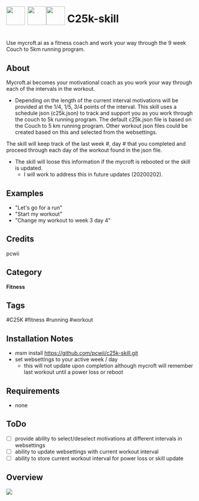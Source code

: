 # <img src='https://raw.githack.com/FortAwesome/Font-Awesome/master/svgs/solid/couch.svg' card_color='#40DBB0' width='50' height='50' style='vertical-align:bottom'/> <img src='https://raw.githack.com/FortAwesome/Font-Awesome/master/svgs/solid/arrow-circle-right.svg' card_color='#40DBB0' width='50' height='50' style='vertical-align:bottom'/><img src='https://raw.githack.com/FortAwesome/Font-Awesome/master/svgs/solid/running.svg' card_color='#40DBB0' width='50' height='50' style='vertical-align:bottom'/> C25k-skill
# 
Use mycroft.ai as a fitness coach and work your way through the 9 week 
Couch to 5km running program.
## About
Mycroft.ai becomes your motivational coach as you work your way through each of the intervals in the workout.
* Depending on the length of the current interval motivations will be provided at the 1/4, 1/5, 3/4
points of the interval.
This skill uses a schedule json (c25k.json) to track and support you as you work 
through the couch to 5k running program.
The default c25k.json file is based on the Couch to 5 km running program.
Other workout json files could be created based on this and selected from the websettings.

The skill will keep track of the last week #, day # that you completed and proceed through each day
of the workout found in the json file.
* The skill will loose this information if the mycroft is rebooted or the skill is updated.
    * I will work to address this in future updates (20200202).

## Examples
* "Let's go for a run"
* "Start my workout"
* "Change my workout to week 3 day 4"

## Credits
pcwii

## Category
**Fitness**

## Tags
#C25K
#fitness
#running
#workout

## Installation Notes
- msm install https://github.com/pcwii/c25k-skill.git
- set websettings to your active week / day
    - this will not update upon completion although mycroft will remember last workout until a power loss or reboot

## Requirements
- none

## ToDo
- [ ] provide ability to select/deselect motivations at different intervals in websettings
- [ ] ability to update websettings with current workout interval
- [ ] ability to store current workout interval for power loss or skill update

## Overview
<img src='http://www.tombenninger.com/files/2011/09/VisualC25K.v1_0b.png'/>

